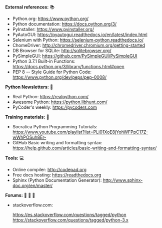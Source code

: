 <B>External references:</B>  :books:

* Python.org: https://www.python.org/
* Python documentation: https://docs.python.org/3/
* PyInstaller: https://www.pyinstaller.org/
* PyAutoGUI: https://pyautogui.readthedocs.io/en/latest/index.html
* Selenium with Python: https://selenium-python.readthedocs.io/
* ChomeDriver: http://chromedriver.chromium.org/getting-started
* DB Browser for SQLite: http://sqlitebrowser.org/
* PySimpleGUI: https://github.com/PySimpleGUI/PySimpleGUI
* Python 3.7.1 Built-in Functions: https://docs.python.org/3/library/functions.html#open
* PEP 8 -- Style Guide for Python Code: https://www.python.org/dev/peps/pep-0008/

<B>Python Newsletters:</B> :newspaper:

* Real Python: https://realpython.com/
* Awesome Python: https://python.libhunt.com/
* PyCoder's weekly: https://pycoders.com

<B>Training materials:</B> :school:

* Socratica Python Programming Tutorials: https://www.youtube.com/playlist?list=PLi01XoE8jYohWFPpC17Z-wWhPOSuh8Er-
* GitHub Basic writing and formatting syntax: https://help.github.com/articles/basic-writing-and-formatting-syntax/ 

<B>Tools:</B> :computer:

* Online compiler: http://codepad.org
* Free docs hosting: https://readthedocs.org
* Sphinx (Python Documentation Generator): http://www.sphinx-doc.org/en/master/

<B>Forums:</B> :newspaper: :doughnut: :tea:

* stackoverflow.com: 

  https://es.stackoverflow.com/questions/tagged/python <BR>
  https://stackoverflow.com/questions/tagged/python-3.x <BR>
  
